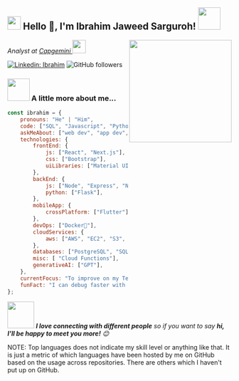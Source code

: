 <h2><img src="https://emojis.slackmojis.com/emojis/images/1531849430/4246/blob-sunglasses.gif?1531849430" width="30"/> Hello 🙌, I'm Ibrahim Jaweed Sarguroh! <img src="https://media.giphy.com/media/12oufCB0MyZ1Go/giphy.gif" width="50"></h2>
<img align='right' src="https://media.giphy.com/media/M9gbBd9nbDrOTu1Mqx/giphy.gif" width="230">
<p><em>Analyst at <a href="https://www.capgemini.com/">Capgemini
</a><img src="https://media.giphy.com/media/WUlplcMpOCEmTGBtBW/giphy.gif" width="30"> 
</em></p>


[![Linkedin: Ibrahim](https://img.shields.io/badge/-Ibrahim-blue?style=flat-square&logo=Linkedin&logoColor=white&link=https://www.linkedin.com/in/ibrahim-sarguroh/)](https://www.linkedin.com/in/ibrahim-sarguroh/)
![GitHub followers](https://github.com/ibrahimsar24)




### <img src="https://media.giphy.com/media/VgCDAzcKvsR6OM0uWg/giphy.gif" width="50"> A little more about me...  

```javascript
const ibrahim = {
    pronouns: "He" | "Him",
    code: ["SQL", "Javascript", "Python", "Dart", "PowerBI"],
    askMeAbout: ["web dev", "app dev", "cloud computing", "UI/UX", "tech trends"],
    technologies: {
        frontEnd: {
            js: ["React", "Next.js"],
            css: ["Bootstrap"],
            uiLibraries: ["Material UI"],
        },
        backEnd: {
            js: ["Node", "Express", "NestJS"],
            python: ["Flask"],
        },
        mobileApp: {
            crossPlatform: ["Flutter"],
        },
        devOps: ["Docker🐳"],
        cloudServices: {
            aws: ["AWS", "EC2", "S3", "Lambda", "RDS"],
        },
        databases: ["PostgreSQL", "SQLite"],
        misc: [ "Cloud Functions"],
        generativeAI: ["GPT"],
    },
    currentFocus: "To improve on my Technical skills and get more exposure on projects",
    funFact: "I can debug faster with a coffee in hand!"
};
```

<img src="https://media.giphy.com/media/LnQjpWaON8nhr21vNW/giphy.gif" width="60"> <em><b>I love connecting with different people</b> so if you want to say <b>hi, I'll be happy to meet you more!</b> 😊</em>



NOTE: Top languages does not indicate my skill level or anything like that. It is just a metric of which languages have been hosted by me on GitHub based on the usage across repositories. There are others which I haven't put up on GitHub.
